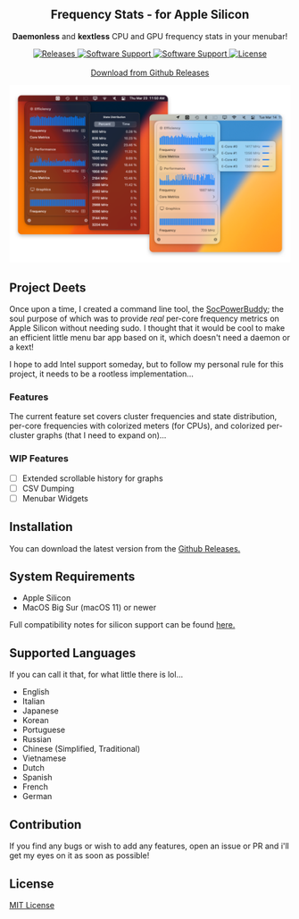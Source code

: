 <div>
<!--   <p align="center"> -->
<!--     <img width=86 height=86 alt="Icon" src="images/frequency-stats-icon.png"> -->
    <h2 align="center" style="">Frequency Stats - for Apple Silicon</h2>
<!--     <p> -->
    <p align="center">
    <b>Daemonless</b> and <b>kextless</b> CPU and GPU frequency stats in your menubar!
    </p>
</div>

<p align="center">
    <a href="https://github.com/BitesPotatoBacks/FrequencyStats/releases">
        <img alt="Releases"  src="https://img.shields.io/github/release/BitesPotatoBacks/FrequencyStats.svg"/>
    </a>
    <a href="">
       <img alt="Software Support" src="https://img.shields.io/badge/platform-macOS-lightgray.svg"/>
    </a>
    <a href="">
       <img alt="Software Support" src="https://img.shields.io/badge/support-M1_Series-orange.svg"/>
    </a>
      <a href="https://github.com/BitesPotatoBacks/FrequencyStats/blob/main/LICENSE">
        <img alt="License" src="https://img.shields.io/github/license/BitesPotatoBacks/FrequencyStats.svg"/>
    </a>
        <br><br>
        <a href="https://github.com/BitesPotatoBacks/FrequencyStats/releases">Download from Github Releases</a>
    <!--
    <a href="https://github.com/BitesPotatoBacks/FrequencyStats/stargazers">
        <img alt="Stars" src="https://img.shields.io/github/stars/BitesPotatoBacks/FrequencyStats.svg"/>
    </a>
-->
</p>

<p align="center">
<img width=800 alt="Example Screenshot" src="images/beautified-example.png">
</p>

## Project Deets
Once upon a time, I created a command line tool, the [SocPowerBuddy](https://github.com/BitesPotatoBacks/SocPowerBuddy); the soul purpose of which was to provide _real_ per-core frequency metrics on Apple Silicon without needing sudo. I thought that it would be cool to make an efficient little menu bar app based on it, which doesn't need a daemon or a kext!

I hope to add Intel support someday, but to follow my personal rule for this project, it needs to be a rootless implementation...

### Features
The current feature set covers cluster frequencies and state distribution, per-core frequencies with colorized meters (for CPUs), and colorized per-cluster graphs (that I need to expand on)...

### WIP Features
- [ ] Extended scrollable history for graphs
- [ ] CSV Dumping
- [ ] Menubar Widgets

## Installation
You can download the latest version from the [Github Releases.](https://github.com/BitesPotatoBacks/FrequencyStats/releases)

## System Requirements
- Apple Silicon
- MacOS Big Sur (macOS 11) or newer

Full compatibility notes for silicon support can be found [here.](https://github.com/BitesPotatoBacks/SocPowerBuddy#compatibility-notes)

## Supported Languages
If you can call it that, for what little there is lol...
- English
- Italian
- Japanese
- Korean
- Portuguese
- Russian
- Chinese (Simplified, Traditional)
- Vietnamese
- Dutch
- Spanish
- French
- German

## Contribution
If you find any bugs or wish to add any features, open an issue or PR and i'll get my eyes on it as soon as possible!

## License
[MIT License](https://github.com/BitesPotatoBacks/FrequencyStats/blob/main/LICENSE)


